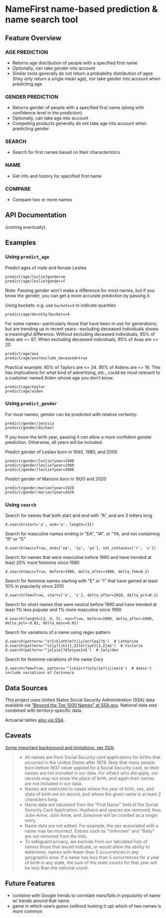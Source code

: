 # NameFirst name-based prediction & name search tool

## Feature Overview

### AGE PREDICTION

* Returns age distribution of people with a specified first name
* Optionally, can take gender into account
* Similar tools generally do not return a probability distribution of ages (they only return a single mean age), nor take gender into account when predicting age

### GENDER PREDICTION

* Returns gender of people with a specified first name (along with confidence level in the prediction)
* Optionally, can take age into account
* Competing products generally do not take age into account when predicting gender

### SEARCH

* Search for first names based on their characteristics

### NAME

* Get info and history for specified first name

### COMPARE

* Compare two or more names

## API Documentation

(coming eventually)

## Examples

### Using `predict_age`

Predict ages of male and female Leslies

    predict/age/leslie?gender=m
    predict/age/leslie?gender=f

Note: Passing gender won't make a difference for most names, but if you know the gender, you can get a more accurate prediction by passing it.

Using buckets: e.g. use `buckets=4` to indicate quartiles

    predict/age/dorothy?buckets=4

For some names--particularly those that have been in use for generations, but are trending up in recent years--excluding deceased individuals shows a meaningful difference. Without excluding deceased individuals, 95% of Avas are <= 67. When excluding deceased individuals, 95% of Avas are <= 20.

    predict/age/ava
    predict/age/ava?exclude_deceased=true

Practical example: 95% of Taylors are <= 34. 95% of Aidens are <= 16. This has implications for what kind of advertising, etc., could be most relevant to a customer named Aiden whose age you don't know.

    predict/age/taylor
    predict/age/aiden

### Using `predict_gender`

For most names, gender can be predicted with relative certainty:

    predict/gender/jessica
    predict/gender/michael

If you know the birth year, passing it can allow a more confident gender prediction. Otherwise, all years will be included.

Predict gender of Leslies born in 1940, 1980, and 2000

    predict/gender/leslie?year=1940
    predict/gender/leslie?year=1980
    predict/gender/leslie?year=2000

Predict gender of Marions born in 1920 and 2020

    predict/gender/marion?year=1920
    predict/gender/marion?year=2020

### Using `search`

Search for names that both start and end with "A", and are 3 letters long

    d.search(start='a', end='a', length=[3])

Search for masculine names ending in "EA", "IA", or "YA, and not containing "R" or "S"

    d.search(masc=True, end=['ea', 'ia', 'ya'], not_contains=['r', 's'])

Search for names that were masculine before 1980 and have trended at least 20% more feminine since 1980

    d.search(masc=True, before=1980, delta_after=1980, delta_fem=0.2)

Search for feminine names starting with "E" or "I" that have gained at least 10% in popularity since 2010

    d.search(fem=True, start=['e', 'i'], delta_after=2010, delta_pct=0.1)

Search for short names that were neutral before 1990 and have trended at least 1% less popular and 1% more masculine since 1990

    d.search(length=[3, 4, 5], neu=True, before=1990, delta_after=1990, delta_pct=-0.01, delta_masc=0.01)

Search for variations of a name using regex pattern

    d.search(pattern='^e?[ck]ath?e?r[iy]nn?[ea]?$')  # Catherine
    d.search(pattern='^v[iy][ck]{1,2}tor[iye]{1,2}a$')  # Victoria
    d.search(pattern='^ja[yie]?d[eiyao]n$')  # Ja(y)den

Search for feminine variations of the name Cory

    d.search(fem=True, pattern='^[ck]orr?(e?y|ie?|ii|ee)$')  # doesn't include variations of Corinne/a

## Data Sources

This project uses United States Social Security Administration (SSA) data available via ["Beyond the Top 1000 Names" at SSA.gov](https://www.ssa.gov/oact/babynames/limits.html). National data was combined with territory-specific data. 

Actuarial tables [also via SSA](https://www.ssa.gov/oact/HistEst/CohLifeTablesHome.html).

## Caveats

[Some important background and limitations, per SSA:](https://www.ssa.gov/oact/babynames/background.html)

>- All names are from Social Security card applications for births that occurred in the United States after 1879. Note that many people born before 1937 never applied for a Social Security card, so their names are not included in our data. For others who did apply, our records may not show the place of birth, and again their names are not included in our data.
>- Names are restricted to cases where the year of birth, sex, and state of birth are on record, and where the given name is at least 2 characters long.
>- Name data are tabulated from the "First Name" field of the Social Security Card Application. Hyphens and spaces are removed, thus Julie-Anne, Julie Anne, and Julieanne will be counted as a single entry.
>- Name data are not edited. For example, the sex associated with a name may be incorrect. Entries such as "Unknown" and "Baby" are not removed from the lists.
>- To safeguard privacy, we exclude from our tabulated lists of names those that would indicate, or would allow the ability to determine, names with fewer than 5 occurrences in any geographic area. If a name has less than 5 occurrences for a year of birth in any state, the sum of the state counts for that year will be less than the national count.

## Future Features

- combine with Google trends to correlate rises/falls in popularity of name w/ trends around that name
- game in which users guess (without looking it up) which of two names is more common
